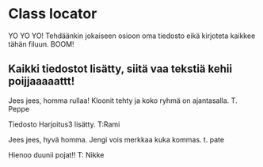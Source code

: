 Class locator
==========

YO YO YO! Tehdäänkin jokaiseen osioon oma tiedosto eikä kirjoteta kaikkee tähän filuun. BOOM!

Kaikki tiedostot lisätty, siitä vaa tekstiä kehii poijjaaaaattt!
-------------------------------------------------------------------------------

Jees jees, homma rullaa! Kloonit tehty ja koko ryhmä on ajantasalla. T. Peppe

Tiedosto Harjoitus3 lisätty. T:Rami


Jees jees, hyvä homma. Jengi vois merkkaa kuka kommas. t. pate


Hienoo duunii pojat!! T: Nikke
